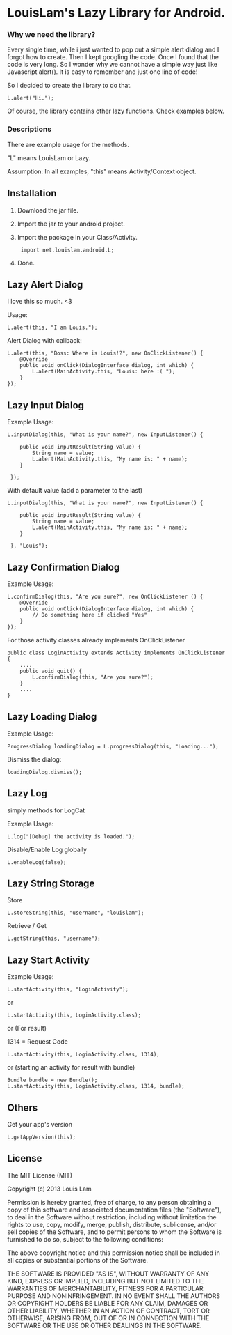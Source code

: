 LouisLam's Lazy Library for Android. 
===================


### Why we need the library? ###

Every single time, while i just wanted to pop out a simple alert dialog and I forgot how to create. Then I kept googling the code. Once I found that the code is very long. So I wonder why we cannot have a simple way just like Javascript alert(). It is easy to remember and just one line of code!

So I decided to create the library to do that.

	L.alert("Hi.");

Of course, the library contains other lazy functions. Check examples below.


### Descriptions ###

There are example usage for the methods.

"L" means LouisLam or Lazy.

Assumption: 
In all examples, "this" means Activity/Context object.


## Installation ##

1. Download the jar file.
2. Import the jar to your android project.
3. Import the package in your Class/Activity.

		import net.louislam.android.L;

4. Done.


## Lazy Alert Dialog ##

I love this so much. <3

Usage: 

	L.alert(this, "I am Louis.");

Alert Dialog with callback:

	L.alert(this, "Boss: Where is Louis!?", new OnClickListener() {
		@Override
		public void onClick(DialogInterface dialog, int which) {
			L.alert(MainActivity.this, "Louis: here :( ");
		}
	});

## Lazy Input Dialog ##

Example Usage:

	L.inputDialog(this, "What is your name?", new InputListener() {
	 
	 	public void inputResult(String value) {
	 		String name = value;
	 		L.alert(MainActivity.this, "My name is: " + name);
		}
	 
	 });

With default value (add a parameter to the last)

	L.inputDialog(this, "What is your name?", new InputListener() {
	 
	 	public void inputResult(String value) {
	 		String name = value;
	 		L.alert(MainActivity.this, "My name is: " + name);
		}
	 
	 }, "Louis");

## Lazy Confirmation Dialog ##

Example Usage:

	L.confirmDialog(this, "Are you sure?", new OnClickListener () {
		@Override
		public void onClick(DialogInterface dialog, int which) {
			// Do something here if clicked "Yes"	
		}		
	});


For those activity classes already implements OnClickListener

	public class LoginActivity extends Activity implements OnClickListener {
		....
	  	public void quit() {
			L.confirmDialog(this, "Are you sure?");
	 	}
		....
	}


## Lazy Loading Dialog ##

Example Usage:

	ProgressDialog loadingDialog = L.progressDialog(this, "Loading...");

Dismiss the dialog:

	loadingDialog.dismiss();


## Lazy Log ##

simply methods for LogCat

Example Usage:

	L.log("[Debug] the activity is loaded.");

Disable/Enable Log globally

	L.enableLog(false);


## Lazy String Storage

Store

	L.storeString(this, "username", "louislam");


Retrieve / Get

	L.getString(this, "username");
	

## Lazy Start Activity ##
	 
Example Usage: 

	L.startActivity(this, "LoginActivity");

or

	L.startActivity(this, LoginActivity.class);

or (For result)

1314 = Request Code

	L.startActivity(this, LoginActivity.class, 1314);

or (starting an activity for result with bundle)

	Bundle bundle = new Bundle();
	L.startActivity(this, LoginActivity.class, 1314, bundle);


## Others ##

Get your app's version

	L.getAppVersion(this);


## License ##


The MIT License (MIT)

Copyright (c) 2013 Louis Lam

Permission is hereby granted, free of charge, to any person obtaining a copy
of this software and associated documentation files (the "Software"), to deal
in the Software without restriction, including without limitation the rights
to use, copy, modify, merge, publish, distribute, sublicense, and/or sell
copies of the Software, and to permit persons to whom the Software is
furnished to do so, subject to the following conditions:

The above copyright notice and this permission notice shall be included in
all copies or substantial portions of the Software.

THE SOFTWARE IS PROVIDED "AS IS", WITHOUT WARRANTY OF ANY KIND, EXPRESS OR
IMPLIED, INCLUDING BUT NOT LIMITED TO THE WARRANTIES OF MERCHANTABILITY,
FITNESS FOR A PARTICULAR PURPOSE AND NONINFRINGEMENT. IN NO EVENT SHALL THE
AUTHORS OR COPYRIGHT HOLDERS BE LIABLE FOR ANY CLAIM, DAMAGES OR OTHER
LIABILITY, WHETHER IN AN ACTION OF CONTRACT, TORT OR OTHERWISE, ARISING FROM,
OUT OF OR IN CONNECTION WITH THE SOFTWARE OR THE USE OR OTHER DEALINGS IN
THE SOFTWARE.